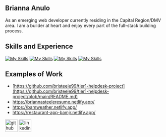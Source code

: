 ## Brianna Anulo

As an emerging web developer currently residing in the Capital Region/DMV area. I am a builder at heart and enjoy every part of the full-stack building process.   

## Skills and Experience
[![My Skills](https://skillicons.dev/icons?i=react&perline=1)](https://skillicons.dev)
[![My Skills](https://skillicons.dev/icons?i=js&perline=1)](https://skillicons.dev)
[![My Skills](https://skillicons.dev/icons?i=css&perline=1)](https://skillicons.dev)
[![My Skills](https://skillicons.dev/icons?i=html&perline=1)](https://skillicons.dev)


## Examples of Work
- [https://github.com/bristeele99/tier1-helpdesk-project](https://github.com/bristeele99/tier1-helpdesk-project/blob/main/README.md)
- https://briannasteeleresume.netlify.app/
- https://bamweather.netlify.app/ <br/>
- https://restaurant-app-bamjr.netlify.app/

[<img src='https://cdn.jsdelivr.net/npm/simple-icons@3.0.1/icons/github.svg' alt='github' height='40'>](https://github.com/bristeele99)  [<img src='https://cdn.jsdelivr.net/npm/simple-icons@3.0.1/icons/linkedin.svg' alt='linkedin' height='40'>](https://www.linkedin.com/in/bristeele99/)  



  
